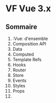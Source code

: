 # VF Vue 3.x

## Sommaire

1. :Vue: d'ensemble
2. Composition API
3. Data
4. Computed
5. Template Refs
6. Hooks
7. Router
8. Store
9. Events
10. Styles
11. Props
12. <script setup>

## Vue d'ensemble

- Plus besoin d'avoir de balise englobante

```vue
  <p>Enfant 1</p>
  <p>Enfant 2</p>
```

- Le modifier `.native` n'existe plus

- On doit maintenant mettre les `:key="xxx"` sur les templates et plus leurs enfants directs.

```vue
<template v-for="item in list" :key="item.id">
  <div>...</div>
  <span>...</span>
</template>
```

- Plus possible de créer des EventBus depuis Vue directement, il faut utiliser une petite lib `mitt` qui a la même syntaxe.

- Dans les compostants, l'ordre des balises à changé, c'est `<script>` -> `<template>` -> `<style>`

## Composition API

Nouvelles syntaxe de la partie `<script>` dans les composants.
Tout est maintnant dans une seule fonction `setup` qui retourne ce qui doit être disponible dans le `<template>`

L'idée de la nouvelle syntaxe est de se rapprocher d'une écriture JS pure, pour simplifier l'utilisation de Typescript. Dans l'ancienne syntaxe il était compliqué de les faire cohabiter, maintenant le support est complet et franchement sympa.

Dans cette syntaxe, le mot clé `this` n'est plus utilisé, ce qui est beaucoup plus simple pour l'autocomplétion (et donc TS) de vscode car `this` peut faire référence à tout et n'importe quoi.
